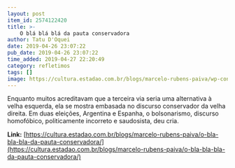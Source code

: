 ```yaml
---
layout: post
item_id: 2574122420
title: >-
    O blá blá blá da pauta conservadora
author: Tatu D'Oquei
date: 2019-04-26 23:07:22
pub_date: 2019-04-26 23:07:22
time_added: 2019-04-27 22:20:49
category: refletimos
tags: []
image: https://cultura.estadao.com.br/blogs/marcelo-rubens-paiva/wp-content/uploads/sites/111/2019/04/puritans1.jpg
---
```


Enquanto muitos acreditavam que a terceira via seria uma alternativa à velha esquerda, ela se mostra embasada no discurso conservador da velha direita. Em duas eleições, Argentina e Espanha, o bolsonarismo, discurso homofóbico, politicamente incorreto e saudosista, deu cria.

**Link:** [https://cultura.estadao.com.br/blogs/marcelo-rubens-paiva/o-bla-bla-bla-da-pauta-conservadora/](https://cultura.estadao.com.br/blogs/marcelo-rubens-paiva/o-bla-bla-bla-da-pauta-conservadora/)

